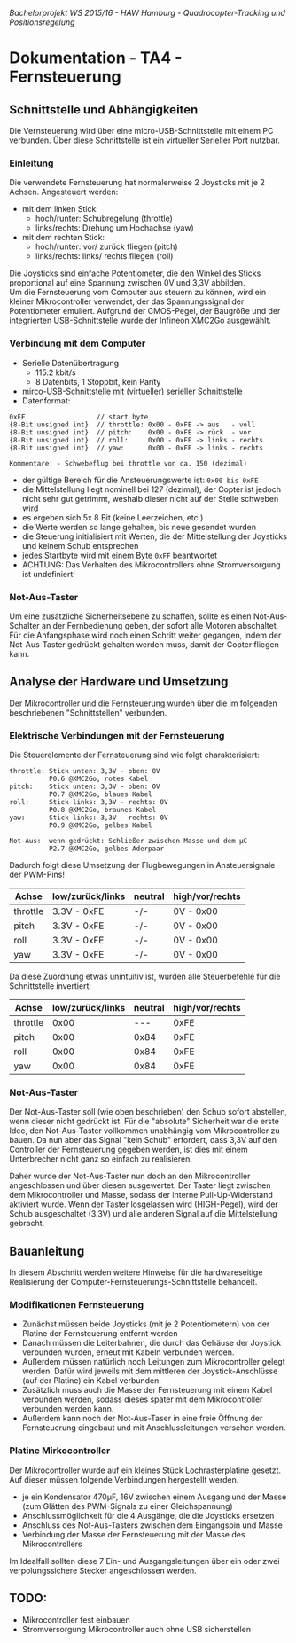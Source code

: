 *Bachelorprojekt WS 2015/16 - HAW Hamburg - Quadrocopter-Tracking und Positionsregelung*
# Dokumentation - TA4 - Fernsteuerung


## Schnittstelle und Abhängigkeiten
Die Vernsteuerung wird über eine micro-USB-Schnittstelle mit einem PC verbunden. Über diese Schnittstelle ist ein virtueller Serieller Port nutzbar.

### Einleitung
Die verwendete Fernsteuerung hat normalerweise 2 Joysticks mit je 2 Achsen. Angesteuert werden:

- mit dem linken Stick:
	- hoch/runter:  Schubregelung (throttle) 
	- links/rechts: Drehung um Hochachse (yaw)
- mit dem rechten Stick:
	- hoch/runter:  vor/ zurück fliegen (pitch) 
	- links/rechts: links/ rechts fliegen (roll)

Die Joysticks sind einfache Potentiometer, die den Winkel des Sticks proportional auf eine Spannung zwischen 0V und 3,3V abbilden.  
Um die Fernsteuerung vom Computer aus steuern zu können, wird ein kleiner Mikrocontroller verwendet, der das Spannungssignal der Potentiometer emuliert. Aufgrund der CMOS-Pegel, der Baugröße und der integrierten USB-Schnittstelle wurde der Infineon XMC2Go ausgewählt.

### Verbindung mit dem Computer
- Serielle Datenübertragung
	- 115.2 kbit/s
	- 8 Datenbits, 1 Stoppbit, kein Parity
- mirco-USB-Schnittstelle mit (virtueller) serieller Schnittstelle
- Datenformat:

```
0xFF                  // start byte
{8-Bit unsigned int}  // throttle: 0x00 - 0xFE -> aus   - voll
{8-Bit unsigned int}  // pitch:    0x00 - 0xFE -> rück  - vor
{8-Bit unsigned int}  // roll:     0x00 - 0xFE -> links - rechts
{8-Bit unsigned int}  // yaw:      0x00 - 0xFE -> links - rechts

Kommentare: - Schwebeflug bei throttle von ca. 150 (dezimal)
```

- der gültige Bereich für die Ansteuerungswerte ist: `0x00 bis 0xFE`
- die Mittelstellung liegt nominell bei 127 (dezimal), der Copter ist jedoch nicht sehr gut getrimmt, weshalb dieser nicht auf der Stelle schweben wird
- es ergeben sich 5x 8 Bit (keine Leerzeichen, etc.)
- die Werte werden so lange gehalten, bis neue gesendet wurden
- die Steuerung initialisiert mit Werten, die der Mittelstellung der Joysticks und keinem Schub entsprechen
- jedes Startbyte wird mit einem Byte `0xFF` beantwortet
- ACHTUNG: Das Verhalten des Mikrocontrollers ohne Stromversorgung ist undefiniert!

### Not-Aus-Taster
Um eine zusätzliche Sicherheitsebene zu schaffen, sollte es einen Not-Aus-Schalter an der Fernbedienung geben, der sofort alle Motoren abschaltet.  
Für die Anfangsphase wird noch einen Schritt weiter gegangen, indem der Not-Aus-Taster gedrückt gehalten werden muss, damit der Copter fliegen kann.



## Analyse der Hardware und Umsetzung
Der Mikrocontroller und die Fernsteuerung wurden über die im folgenden beschriebenen "Schnittstellen" verbunden.

### Elektrische Verbindungen mit der Fernsteuerung
Die Steuerelemente der Fernsteuerung sind wie folgt charakterisiert: 

```
throttle: Stick unten: 3,3V - oben: 0V
          P0.6 @XMC2Go, rotes Kabel
pitch:    Stick unten: 3,3V - oben: 0V
          P0.7 @XMC2Go, blaues Kabel
roll:     Stick links: 3,3V - rechts: 0V
          P0.8 @XMC2Go, braunes Kabel
yaw:      Stick links: 3,3V - rechts: 0V
          P0.9 @XMC2Go, gelbes Kabel

Not-Aus:  wenn gedrückt: Schließer zwischen Masse und dem µC
          P2.7 @XMC2Go, gelbes Aderpaar
```

Dadurch folgt diese Umsetzung der Flugbewegungen in Ansteuersignale der PWM-Pins!

Achse    | low/zurück/links | neutral | high/vor/rechts
-------- | ---------------- | ------- | ---------------
throttle | 3.3V - 0xFE      |   -/-   | 0V - 0x00
pitch    | 3.3V - 0xFE      |   -/-   | 0V - 0x00
roll     | 3.3V - 0xFE      |   -/-   | 0V - 0x00
yaw      | 3.3V - 0xFE      |   -/-   | 0V - 0x00

Da diese Zuordnung etwas unintuitiv ist, wurden alle Steuerbefehle für die Schnittstelle invertiert:

Achse    | low/zurück/links | neutral | high/vor/rechts
-------- | ---------------- | ------- | ---------------
throttle | 0x00             |   ---   | 0xFE
pitch    | 0x00             |   0x84  | 0xFE
roll     | 0x00             |   0x84  | 0xFE
yaw      | 0x00             |   0x84  | 0xFE

### Not-Aus-Taster
Der Not-Aus-Taster soll (wie oben beschrieben) den Schub sofort abstellen, wenn dieser nicht gedrückt ist. Für die "absolute" Sicherheit war die erste Idee, den Not-Aus-Taster vollkommen unabhängig vom Mikrocontroller zu bauen. Da nun aber das Signal "kein Schub" erfordert, dass 3,3V auf den Controller der Fernsteuerung gegeben werden, ist dies mit einem Unterbrecher nicht ganz so einfach zu realisieren.  

Daher wurde der Not-Aus-Taster nun doch an den Mikrocontroller angeschlossen und über diesen ausgewertet. Der Taster liegt zwischen dem Mikrocontroller und Masse, sodass der interne Pull-Up-Widerstand aktiviert wurde. Wenn der Taster losgelassen wird (HIGH-Pegel), wird der Schub ausgeschaltet (3.3V) und alle anderen Signal auf die Mittelstellung gebracht.



## Bauanleitung
In diesem Abschnitt werden weitere Hinweise für die hardwareseitige Realisierung der Computer-Fernsteuerungs-Schnittstelle behandelt.

### Modifikationen Fernsteuerung
- Zunächst müssen beide Joysticks (mit je 2 Potentiometern) von der Platine der Fernsteuerung entfernt werden
- Danach müssen die Leiterbahnen, die durch das Gehäuse der Joystick verbunden wurden, erneut mit Kabeln verbunden werden.
- Außerdem müssen natürlich noch Leitungen zum Mikrocontroller gelegt werden. Dafür wird jeweils mit dem mittleren der Joystick-Anschlüsse (auf der Platine) ein Kabel verbunden.
- Zusätzlich muss auch die Masse der Fernsteuerung mit einem Kabel verbunden werden, sodass dieses später mit dem Mikrocontroller verbunden werden kann.
- Außerdem kann noch der Not-Aus-Taser in eine freie Öffnung der Fernsteuerung eingebaut und mit Anschlussleitungen versehen werden.

### Platine Mirkocontroller
Der Mikrocontroller wurde auf ein kleines Stück Lochrasterplatine gesetzt. Auf dieser müssen folgende Verbindungen hergestellt werden.

- je ein Kondensator 470µF, 16V zwischen einem Ausgang und der Masse (zum Glätten des PWM-Signals zu einer Gleichspannung)
- Anschlussmöglichkeit für die 4 Ausgänge, die die Joysticks ersetzen
- Anschluss des Not-Aus-Tasters zwischen dem Eingangspin und Masse
- Verbindung der Masse der Fernsteuerung mit der Masse des Mikrocontrollers

Im Idealfall sollten diese 7 Ein- und Ausgangsleitungen über ein oder zwei verpolungssichere Stecker angeschlossen werden.



## TODO:
- Mikrocontroller fest einbauen
- Stromversorgung Mikrocontroller auch ohne USB sicherstellen
